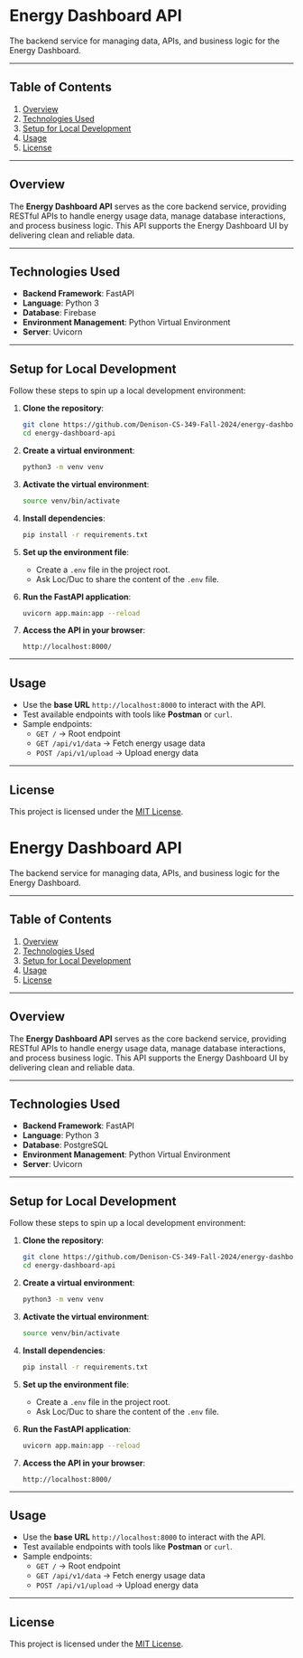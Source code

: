 <!-- # energy-dashboard-api

## Spin up local dev env
1. create .env file and ask Loc/Duc to share the content of this file
2. "python3 -m venv venv" to create virtual env
3. "source venv/bin/activate" to activate virtual env
4. "pip install -r requirements.txt" to install dependencies
5. "uvicorn app.main:app --reload" to run FastAPI app
6. http://localhost:8000 -->

# **Energy Dashboard API**

The backend service for managing data, APIs, and business logic for the Energy Dashboard.

---

## **Table of Contents**
1. [Overview](#overview)  
2. [Technologies Used](#technologies-used)  
3. [Setup for Local Development](#setup-for-local-development)  
4. [Usage](#usage)  
5. [License](#license)

---

## **Overview**

The **Energy Dashboard API** serves as the core backend service, providing RESTful APIs to handle energy usage data, manage database interactions, and process business logic. This API supports the Energy Dashboard UI by delivering clean and reliable data.

---

## **Technologies Used**
- **Backend Framework**: FastAPI  
- **Language**: Python 3  
- **Database**: Firebase  
- **Environment Management**: Python Virtual Environment  
- **Server**: Uvicorn  

---

## **Setup for Local Development**

Follow these steps to spin up a local development environment:

1. **Clone the repository**:
    ```bash
    git clone https://github.com/Denison-CS-349-Fall-2024/energy-dashboard-api.git
    cd energy-dashboard-api
    ```

2. **Create a virtual environment**:
    ```bash
    python3 -m venv venv
    ```

3. **Activate the virtual environment**:
    ```bash
    source venv/bin/activate
    ```

4. **Install dependencies**:
    ```bash
    pip install -r requirements.txt
    ```

5. **Set up the environment file**:
    - Create a `.env` file in the project root.
    - Ask Loc/Duc to share the content of the `.env` file.

6. **Run the FastAPI application**:
    ```bash
    uvicorn app.main:app --reload
    ```

7. **Access the API in your browser**:
    ```
    http://localhost:8000/
    ```

---

## **Usage**

- Use the **base URL** `http://localhost:8000` to interact with the API.
- Test available endpoints with tools like **Postman** or `curl`.
- Sample endpoints:
    - `GET /` → Root endpoint  
    - `GET /api/v1/data` → Fetch energy usage data  
    - `POST /api/v1/upload` → Upload energy data  

---

## **License**

This project is licensed under the [MIT License](LICENSE).
<!-- # energy-dashboard-api

## Spin up local dev env
1. create .env file and ask Loc/Duc to share the content of this file
2. "python3 -m venv venv" to create virtual env
3. "source venv/bin/activate" to activate virtual env
4. "pip install -r requirements.txt" to install dependencies
5. "uvicorn app.main:app --reload" to run FastAPI app
6. http://localhost:8000 -->

# **Energy Dashboard API**

The backend service for managing data, APIs, and business logic for the Energy Dashboard.

---

## **Table of Contents**
1. [Overview](#overview)  
2. [Technologies Used](#technologies-used)  
3. [Setup for Local Development](#setup-for-local-development)  
4. [Usage](#usage)  
5. [License](#license)

---

## **Overview**

The **Energy Dashboard API** serves as the core backend service, providing RESTful APIs to handle energy usage data, manage database interactions, and process business logic. This API supports the Energy Dashboard UI by delivering clean and reliable data.

---

## **Technologies Used**
- **Backend Framework**: FastAPI  
- **Language**: Python 3  
- **Database**: PostgreSQL  
- **Environment Management**: Python Virtual Environment  
- **Server**: Uvicorn  

---

## **Setup for Local Development**

Follow these steps to spin up a local development environment:

1. **Clone the repository**:
    ```bash
    git clone https://github.com/Denison-CS-349-Fall-2024/energy-dashboard-api.git
    cd energy-dashboard-api
    ```

2. **Create a virtual environment**:
    ```bash
    python3 -m venv venv
    ```

3. **Activate the virtual environment**:
    ```bash
    source venv/bin/activate
    ```

4. **Install dependencies**:
    ```bash
    pip install -r requirements.txt
    ```

5. **Set up the environment file**:
    - Create a `.env` file in the project root.
    - Ask Loc/Duc to share the content of the `.env` file.

6. **Run the FastAPI application**:
    ```bash
    uvicorn app.main:app --reload
    ```

7. **Access the API in your browser**:
    ```
    http://localhost:8000/
    ```

---

## **Usage**

- Use the **base URL** `http://localhost:8000` to interact with the API.
- Test available endpoints with tools like **Postman** or `curl`.
- Sample endpoints:
    - `GET /` → Root endpoint  
    - `GET /api/v1/data` → Fetch energy usage data  
    - `POST /api/v1/upload` → Upload energy data  

---

## **License**

This project is licensed under the [MIT License](LICENSE).
